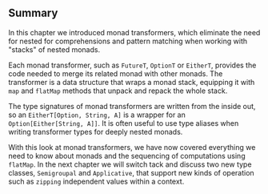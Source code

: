 ## Summary

In this chapter we introduced monad transformers,
which eliminate the need for nested for comprehensions and pattern matching
when working with "stacks" of nested monads.

Each monad transformer, such as `FutureT`, `OptionT` or `EitherT`,
provides the code needed to merge its related monad with other monads.
The transformer is a data structure that wraps a monad stack,
equipping it with `map` and `flatMap` methods
that unpack and repack the whole stack.

The type signatures of monad transformers are written from the inside out,
so an `EitherT[Option, String, A]` is a wrapper for an `Option[Either[String, A]]`.
It is often useful to use type aliases
when writing transformer types for deeply nested monads.

With this look at monad transformers,
we have now covered everything we need to know about monads
and the sequencing of computations using `flatMap`.
In the next chapter we will switch tack
and discuss two new type classes, `Semigroupal` and `Applicative`,
that support new kinds of operation such as `zipping`
independent values within a context.
